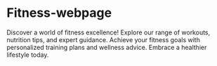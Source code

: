 # Fitness-webpage
Discover a world of fitness excellence! Explore our range of workouts, nutrition tips, and expert guidance. Achieve your fitness goals with personalized training plans and wellness advice. Embrace a healthier lifestyle today.
